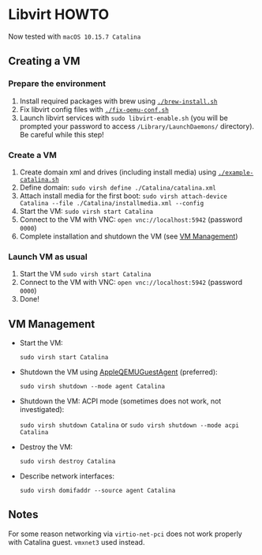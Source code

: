 # Libvirt HOWTO

Now tested with `macOS 10.15.7 Catalina`

## Creating a VM

### Prepare the environment

1. Install required packages with brew using [`./brew-install.sh`](brew-install.sh)
2. Fix libvirt config files with [`./fix-qemu-conf.sh`](fix-qemu-conf.sh)
3. Launch libvirt services with `sudo libvirt-enable.sh` (you will be prompted your password to
   access `/Library/LaunchDaemons/` directory). Be careful while this step!

### Create a VM
1. Create domain xml and drives (including install media) using [`./example-catalina.sh`](example-catalina.sh)
2. Define domain: `sudo virsh define ./Catalina/catalina.xml`
3. Attach install media for the first
   boot: `sudo virsh attach-device Catalina --file ./Catalina/installmedia.xml --config`
4. Start the VM: `sudo virsh start Catalina`
5. Connect to the VM with VNC: `open vnc://localhost:5942` (password `0000`)
6. Complete installation and shutdown the VM (see [VM Management](#vm-management))

### Launch VM as usual 
1. Start the VM `sudo virsh start Catalina`
2. Connect to the VM with VNC: `open vnc://localhost:5942` (password `0000`)
3. Done!

## VM Management

- Start the VM:

  `sudo virsh start Catalina`

- Shutdown the VM using [AppleQEMUGuestAgent](../AppleQEMUGuestAgent) (preferred):

  `sudo virsh shutdown --mode agent Catalina`

- Shutdown the VM: ACPI mode (sometimes does not work, not investigated):

  `sudo virsh shutdown Catalina` or `sudo virsh shutdown --mode acpi Catalina`

- Destroy the VM:

  `sudo virsh destroy Catalina`

- Describe network interfaces:

  `sudo virsh domifaddr --source agent Catalina`

## Notes

For some reason networking via `virtio-net-pci` does not work properly with Catalina guest.
`vmxnet3` used instead.